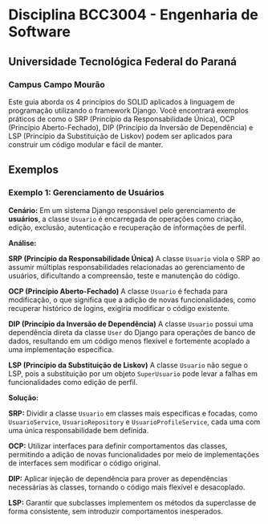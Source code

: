 # Disciplina BCC3004 - Engenharia de Software
## Universidade Tecnológica Federal do Paraná
### Campus Campo Mourão

Este guia aborda os 4 princípios do SOLID aplicados à linguagem de programação utilizando o framework Django. Você encontrará exemplos práticos de como o SRP (Princípio da Responsabilidade Única), OCP (Princípio Aberto-Fechado), DIP (Princípio da Inversão de Dependência) e LSP (Princípio da Substituição de Liskov) podem ser aplicados para construir um código modular e fácil de manter.

## Exemplos

### Exemplo 1: Gerenciamento de Usuários

**Cenário:**
Em um sistema Django responsável pelo gerenciamento de **usuários**, a classe `Usuario` é encarregada de operações como criação, edição, exclusão, autenticação e recuperação de informações de perfil.

**Análise:**

**SRP (Princípio da Responsabilidade Única)**
A classe `Usuario` viola o SRP ao assumir múltiplas responsabilidades relacionadas ao gerenciamento de usuários, dificultando a compreensão, teste e manutenção do código.

**OCP (Princípio Aberto-Fechado)**
A classe `Usuario` é fechada para modificação, o que significa que a adição de novas funcionalidades, como recuperar histórico de logins, exigiria modificar o código existente.

**DIP (Princípio da Inversão de Dependência)**
A classe `Usuario` possui uma dependência direta da classe `User` do Django para operações de banco de dados, resultando em um código menos flexível e fortemente acoplado a uma implementação específica.

**LSP (Princípio da Substituição de Liskov)**
A classe `Usuario` não segue o LSP, pois a substituição por um objeto `SuperUsuario` pode levar a falhas em funcionalidades como edição de perfil.

**Solução:**

**SRP:** Dividir a classe `Usuario` em classes mais específicas e focadas, como `UsuarioService`, `UsuarioRepository` e `UsuarioProfileService`, cada uma com uma única responsabilidade bem definida.

**OCP:** Utilizar interfaces para definir comportamentos das classes, permitindo a adição de novas funcionalidades por meio de implementações de interfaces sem modificar o código original.

**DIP:** Aplicar injeção de dependência para prover as dependências necessárias às classes, tornando o código mais flexível e desacoplado.

**LSP:** Garantir que subclasses implementem os métodos da superclasse de forma consistente, sem introduzir comportamentos inesperados.
